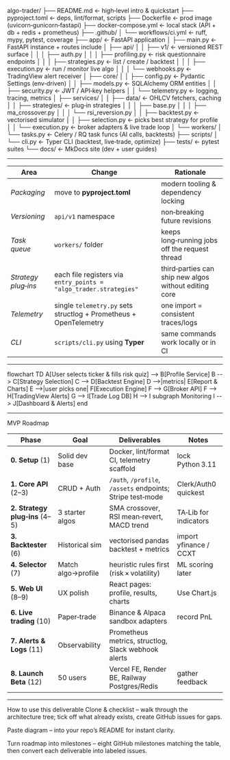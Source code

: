 algo-trader/
├── README.md                    ← high‑level intro & quickstart
├── pyproject.toml               ← deps, lint/format, scripts
├── Dockerfile                   ← prod image (uvicorn‑gunicorn‑fastapi)
├── docker-compose.yml           ← local stack (API + db + redis + prometheus)
├── .github/
│   └── workflows/ci.yml         ← ruff, mypy, pytest, coverage
├── app/                         ← FastAPI application
│   ├── main.py                  ← FastAPI instance + routes include
│   ├── api/
│   │   ├── v1/                  ← versioned REST surface
│   │   │   ├── auth.py
│   │   │   ├── profiling.py     ← risk questionnaire endpoints
│   │   │   ├── strategies.py    ← list / create / backtest
│   │   │   ├── execution.py     ← run / monitor live algo
│   │   │   └── webhooks.py      ← TradingView alert receiver
│   ├── core/
│   │   ├── config.py            ← Pydantic Settings (env‑driven)
│   │   ├── models.py            ← SQLAlchemy ORM entities
│   │   ├── security.py          ← JWT / API‑key helpers
│   │   └── telemetry.py         ← logging, tracing, metrics
│   ├── services/
│   │   ├── data/                ← OHLCV fetchers, caching
│   │   ├── strategies/          ← plug‑in strategies
│   │   │   ├── base.py
│   │   │   ├── ma_crossover.py
│   │   │   └── rsi_reversion.py
│   │   ├── backtest.py          ← vectorised simulator
│   │   ├── selection.py         ← picks best strategy for profile
│   │   └── execution.py         ← broker adapters & live trade loop
│   └── workers/
│       └── tasks.py             ← Celery / RQ task funcs (AI calls, backtests)
├── scripts/
│   └── cli.py                   ← Typer CLI (backtest, live‑trade, optimize)
├── tests/                       ← pytest suites
└── docs/                        ← MkDocs site (dev + user guides)

-----------------

| Area                | Change                                                            | Rationale                                             |
| ------------------- | ----------------------------------------------------------------- | ----------------------------------------------------- |
| *Packaging*         | move to **pyproject.toml**                                        | modern tooling & dependency locking                   |
| *Versioning*        | `api/v1` namespace                                                | non‑breaking future revisions                         |
| *Task queue*        | `workers/` folder                                                 | keeps long‑running jobs off the request thread        |
| *Strategy plug‑ins* | each file registers via `entry_points = "algo_trader.strategies"` | third‑parties can ship new algos without editing core |
| *Telemetry*         | single `telemetry.py` sets structlog + Prometheus + OpenTelemetry | one import = consistent traces/logs                   |
| *CLI*               | `scripts/cli.py` using **Typer**                                  | same commands work locally or in CI                   |

---------------

flowchart TD
    A[User selects ticker & fills risk quiz] --> B[Profile Service]
    B --> C[Strategy Selection]
    C --> D[Backtest Engine]
    D -->|metrics| E[Report & Charts]
    E -->|user picks one| F[Execution Engine]
    F --> G[Broker API]
    F --> H[TradingView Alerts]
    G --> I[Trade Log DB]
    H --> I
    subgraph Monitoring
        I --> J[Dashboard & Alerts]
    end

-----------------

MVP Roadmap

| Phase                            | Goal               | Deliverables                                               | Notes                  |
| ------------------------------ | ------------------ | ---------------------------------------------------------- | ---------------------- |
| **0. Setup** (1)               | Solid dev base     | Docker, lint/format CI, telemetry scaffold                 | lock Python 3.11       |
| **1. Core API** (2–3)          | CRUD + Auth        | `/auth`, `/profile`, `/assets` endpoints; Stripe test‑mode | Clerk/Auth0 quickest   |
| **2. Strategy plug‑ins** (4–5) | 3 starter algos    | SMA crossover, RSI mean‑revert, MACD trend                 | TA‑Lib for indicators  |
| **3. Backtester** (6)          | Historical sim     | vectorised pandas backtest + metrics                       | import yfinance / CCXT |
| **4. Selector** (7)            | Match algo→profile | heuristic rules first (risk × volatility)                  | ML scoring later       |
| **5. Web UI** (8–9)            | UX polish          | React pages: profile, results, charts                      | Use Chart.js           |
| **6. Live trading** (10)       | Paper‑trade        | Binance & Alpaca sandbox adapters                          | record PnL             |
| **7. Alerts & Logs** (11)      | Observability      | Prometheus metrics, structlog, Slack webhook alerts        |                        |
| **8. Launch Beta** (12)        | 50 users           | Vercel FE, Render BE, Railway Postgres/Redis               | gather feedback        |


-----

How to use this deliverable
Clone & checklist – walk through the architecture tree; tick off what already exists, create GitHub issues for gaps.

Paste diagram – into your repo’s README for instant clarity.

Turn roadmap into milestones – eight GitHub milestones matching the table, then convert each deliverable into labeled issues.